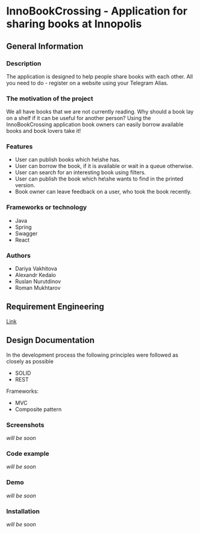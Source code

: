 # InnoBookCrossing - Application for sharing books at Innopolis

## General Information 

### Description

The application is designed to help people share books with each other. All you need to do - register on a website using your Telegram Alias. 

### The motivation of the project 

We all have books that we are not currently reading. Why should a book lay on a shelf if it can be useful for another person? Using the InnoBookCrossing application book owners can easily borrow available books and book lovers take it! 

### Features

* User can publish books which he\she has.
* User can borrow the book, if it is available or wait in a queue otherwise.
* User can search for an interesting book using filters.
* User can publish the book which he\she wants to find in the printed version.
* Book owner can leave feedback on a user, who took the book recently.

### Frameworks or technology

* Java
* Spring
* Swagger
* React

### Authors
 
 * Dariya Vakhitova
 * Alexandr Kedalo
 * Ruslan Nurutdinov
 * Roman Mukhtarov
 
## Requirement Engineering 
[Link](https://github.com/yadariya/InnoBookCrossing/blob/master/Requirement%20Engineering.pdf)

## Design Documentation

In the development process the following principles were followed as closely as possible
* SOLID
* REST

Frameworks:

* MVC
* Composite pattern 

### Screenshots

*will be soon*

### Code example

*will be soon*

### Demo

*will be soon*

### Installation

*will be soon*
